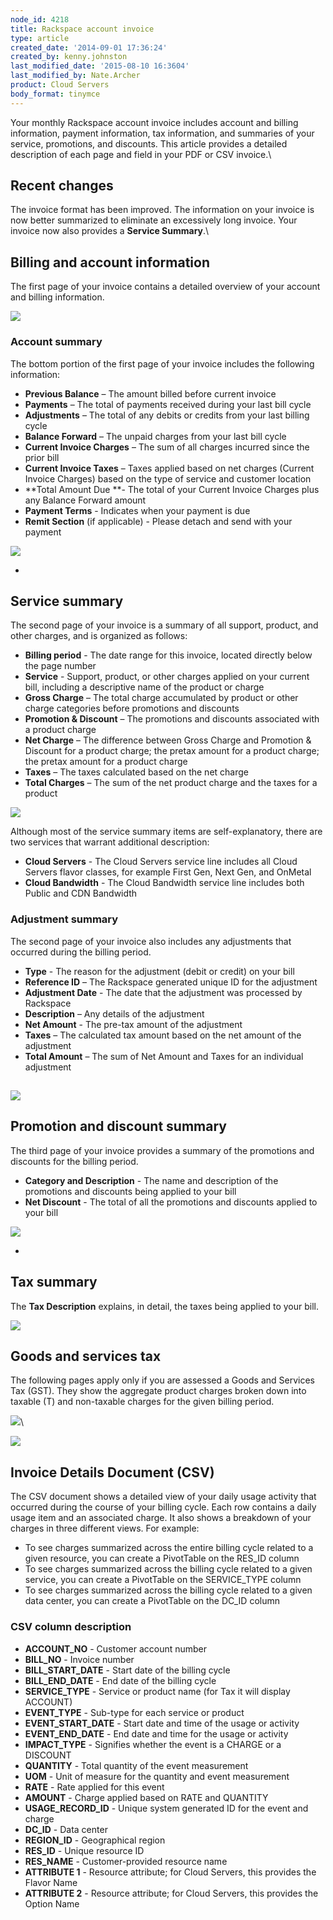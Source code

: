 ```yaml
---
node_id: 4218
title: Rackspace account invoice
type: article
created_date: '2014-09-01 17:36:24'
created_by: kenny.johnston
last_modified_date: '2015-08-10 16:3604'
last_modified_by: Nate.Archer
product: Cloud Servers
body_format: tinymce
---
```


Your monthly Rackspace account invoice includes account and billing
information, payment information, tax information, and summaries of your
service, promotions, and discounts. This article provides a detailed
description of each page and field in your PDF or CSV invoice.\
  

Recent changes
--------------

The invoice format has been improved. The information on your invoice is
now better summarized to eliminate an excessively long invoice. Your
invoice now also provides a **Service Summary**.\
  

Billing and account information
-------------------------------

The first page of your invoice contains a detailed overview of your
account and billing information. 

![](/knowledge_center/sites/default/files/field/image/832-2.png)

### Account summary

The bottom portion of the first page of your invoice includes the
following information:

-   **Previous Balance** &ndash; The amount billed before current invoice
-   **Payments** &ndash; The total of payments received during your last bill
    cycle
-   **Adjustments** &ndash; The total of any debits or credits from your last
    billing cycle
-   **Balance Forward** &ndash; The unpaid charges from your last bill cycle
-   **Current Invoice Charges** &ndash; The sum of all charges incurred since
    the prior bill
-   **Current Invoice Taxes** &ndash; Taxes applied based on net charges
    (Current Invoice Charges) based on the type of service and customer
    location
-   **Total Amount Due **- The total of your Current Invoice Charges
    plus any Balance Forward amount
-   **Payment Terms** - Indicates when your payment is due
-   **Remit Section** (if applicable) - Please detach and send with your
    payment

![](/knowledge_center/sites/default/files/field/image/832-2a.png)

 
-

Service summary
---------------

The second page of your invoice is a summary of all support, product,
and other charges, and is organized as follows:

-   **Billing period** - The date range for this invoice, located
    directly below the page number
-   **Service** - Support, product, or other charges applied on your
    current bill, including a descriptive name of the product or charge
-   **Gross Charge** &ndash; The total charge accumulated by product or other
    charge categories before promotions and discounts
-   **Promotion & Discount** &ndash; The promotions and discounts associated
    with a product charge
-   **Net Charge** &ndash; The difference between Gross Charge and Promotion &
    Discount for a product charge; the pretax amount for a product
    charge; the pretax amount for a product charge
-   **Taxes** &ndash; The taxes calculated based on the net charge
-   **Total Charges** &ndash; The sum of the net product charge and the taxes
    for a product

![](/knowledge_center/sites/default/files/field/image/832-3.png)

Although most of the service summary items are self-explanatory, there
are two services that warrant additional description:

-   **Cloud Servers** - The Cloud Servers service line includes all
    Cloud Servers flavor classes, for example First Gen, Next Gen, and
    OnMetal
-   **Cloud Bandwidth** - The Cloud Bandwidth service line includes both
    Public and CDN Bandwidth

###  

### Adjustment summary

The second page of your invoice also includes any adjustments that
occurred during the billing period.

-   **Type** - The reason for the adjustment (debit or credit) on your
    bill
-   **Reference ID** &ndash; The Rackspace generated unique ID for the
    adjustment
-   **Adjustment Date** - The date that the adjustment was processed by
    Rackspace
-   **Description** &ndash; Any details of the adjustment
-   **Net Amount** - The pre-tax amount of the adjustment
-   **Taxes** &ndash; The calculated tax amount based on the net amount of the
    adjustment
-   **Total Amount** &ndash; The sum of Net Amount and Taxes for an individual
    adjustment

![](/knowledge_center/sites/default/files/field/image/832-3a.png) 
------------------------------------------------------------------

Promotion and discount summary
------------------------------

The third page of your invoice provides a summary of the promotions and
discounts for the billing period.

-   **Category and Description** - The name and description of the
    promotions and discounts being applied to your bill
-   **Net Discount** - The total of all the promotions and discounts
    applied to your bill

![](/knowledge_center/sites/default/files/field/image/832-5.png)

 
-

Tax summary
-----------

The **Tax Description** explains, in detail, the taxes being applied to
your bill.

![](/knowledge_center/sites/default/files/field/image/taxsummary.png)

Goods and services tax
----------------------

The following pages apply only if you are assessed a Goods and Services
Tax (GST). They show the aggregate product charges broken down into
taxable (T) and non-taxable charges for the given billing period.

![](/knowledge_center/sites/default/files/field/image/832-6a.png)\
  

![](/knowledge_center/sites/default/files/field/image/832-8.png)

 

Invoice Details Document (CSV)
------------------------------

The CSV document shows a detailed view of your daily usage activity that
occurred during the course of your billing cycle. Each row contains a
daily usage item and an associated charge. It also shows a breakdown of
your charges in three different views. For example:

-   To see charges summarized across the entire billing cycle related to
    a given resource, you can create a PivotTable on the RES\_ID column
-   To see charges summarized across the billing cycle related to a
    given service, you can create a PivotTable on the SERVICE\_TYPE
    column
-   To see charges summarized across the billing cycle related to a
    given data center, you can create a PivotTable on the DC\_ID column

###  

### CSV column description

-   **ACCOUNT\_NO** - Customer account number
-   **BILL\_NO** - Invoice number
-   **BILL\_START\_DATE** - Start date of the billing cycle
-   **BILL\_END\_DATE** - End date of the billing cycle
-   **SERVICE\_TYPE** - Service or product name (for Tax it will display
    ACCOUNT)
-   **EVENT\_TYPE** - Sub-type for each service or product
-   **EVENT\_START\_DATE** - Start date and time of the usage or
    activity
-   **EVENT\_END\_DATE** - End date and time for the usage or activity
-   **IMPACT\_TYPE** - Signifies whether the event is a CHARGE or a
    DISCOUNT
-   **QUANTITY** - Total quantity of the event measurement
-   **UOM** - Unit of measure for the quantity and event measurement
-   **RATE** - Rate applied for this event
-   **AMOUNT** - Charge applied based on RATE and QUANTITY
-   **USAGE\_RECORD\_ID** - Unique system generated ID for the event and
    charge
-   **DC\_ID** - Data center
-   **REGION\_ID** - Geographical region
-   **RES\_ID** - Unique resource ID
-   **RES\_NAME** - Customer-provided resource name
-   **ATTRIBUTE 1** - Resource attribute; for Cloud Servers, this
    provides the Flavor Name
-   **ATTRIBUTE 2** - Resource attribute; for Cloud Servers, this
    provides the Option Name

 

